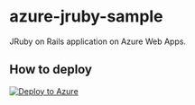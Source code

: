 azure-jruby-sample
================

JRuby on Rails application on Azure Web Apps.

## How to deploy

[![Deploy to Azure](http://azuredeploy.net/deploybutton.png)](https://azuredeploy.net/)